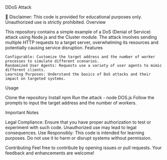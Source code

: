 DDoS Attack

🚨 Disclaimer: This code is provided for educational purposes only. Unauthorized use is strictly prohibited.
Overview

This repository contains a simple example of a DoS (Denial of Service) attack using Node.js and the Cluster module. The attack involves sending multiple HTTP requests to a target server, overwhelming its resources and potentially causing service disruption.
Features

    Configurable: Customize the target address and the number of worker processes to simulate different scenarios.
    Randomized User Agents: Requests use a variety of user agents to mimic different clients.
    Learning Purposes: Understand the basics of DoS attacks and their impact on targeted systems.

Usage

Clone the repository Install npm Run the attack - node DOS.js Follow the prompts to input the target address and the number of workers.

Important Notes

Legal Compliance: Ensure that you have proper authorization to test or experiment with such code. Unauthorized use may lead to legal consequences.
Use Responsibly: This code is intended for learning purposes. Do not use it to harm or disrupt systems without permission.

Contributing Feel free to contribute by opening issues or pull requests. Your feedback and enhancements are welcome!
